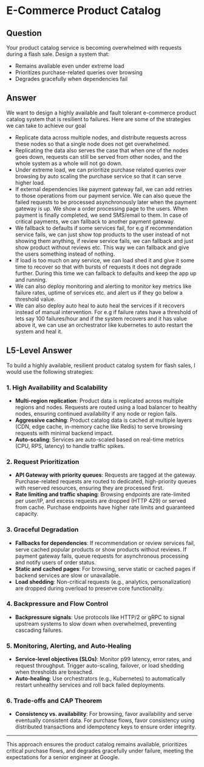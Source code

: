 # E-Commerce Product Catalog

## Question

Your product catalog service is becoming overwhelmed with requests during a flash sale. Design a system that:

- Remains available even under extreme load
- Prioritizes purchase-related queries over browsing
- Degrades gracefully when dependencies fail

## Answer

We want to design a highly available and fault tolerant e-commerce product catalog system that is resilient to failures. Here are some of the strategies we can take to achieve our goal

- Replicate data across multiple nodes, and distribute requests across these nodes so that a single node does not get overwhelmed.
- Replicating the data also serves the case that when one of the nodes goes down, requests can still be served from other nodes, and the whole system as a whole will not go down.
- Under extreme load, we can prioritize purchase related queries over browsing by auto scaling the purchase service so that it can serve higher load.
- If external dependencies like payment gateway fail, we can add retries to those operations from our payment service. We can also queue the failed requests to be processed asynchronously later when the payment gateway is up. We show a order processing page to the users. When payment is finally completed, we send SMS/email to them. In case of critical payments, we can fallback to another payment gateway.
- We fallback to defaults if some services fail, for e.g if recommendation service fails, we can just show top products to the user instead of not showing them anything, if review service fails, we can fallback and just show product without reviews etc. This way we can fallback and give the users something instead of nothing.
- If load is too much on any service, we can load shed it and give it some time to recover so that with bursts of requests it does not degrade further. During this time we can fallback to defaults and keep the app up and running.
- We can also deploy monitoring and alerting to monitor key metrics like failure rates, uptime of services etc. and alert us if they go below a threshold value.
- We can also deploy auto heal to auto heal the services if it recovers instead of manual intervention. For e.g if failure rates have a threshold of lets say 100 failures/hour and if the system recovers and it has value above it, we can use an orchestrator like kubernetes to auto restart the system and heal it.


## L5-Level Answer

To build a highly available, resilient product catalog system for flash sales, I would use the following strategies:

### 1. High Availability and Scalability

- **Multi-region replication**: Product data is replicated across multiple regions and nodes. Requests are routed using a load balancer to healthy nodes, ensuring continued availability if any node or region fails.
- **Aggressive caching**: Product catalog data is cached at multiple layers (CDN, edge cache, in-memory cache like Redis) to serve browsing requests with minimal backend impact.
- **Auto-scaling**: Services are auto-scaled based on real-time metrics (CPU, RPS, latency) to handle traffic spikes.

### 2. Request Prioritization

- **API Gateway with priority queues**: Requests are tagged at the gateway. Purchase-related requests are routed to dedicated, high-priority queues with reserved resources, ensuring they are processed first.
- **Rate limiting and traffic shaping**: Browsing endpoints are rate-limited per user/IP, and excess requests are dropped (HTTP 429) or served from cache. Purchase endpoints have higher rate limits and guaranteed capacity.

### 3. Graceful Degradation

- **Fallbacks for dependencies**: If recommendation or review services fail, serve cached popular products or show products without reviews. If payment gateway fails, queue requests for asynchronous processing and notify users of order status.
- **Static and cached pages**: For browsing, serve static or cached pages if backend services are slow or unavailable.
- **Load shedding**: Non-critical requests (e.g., analytics, personalization) are dropped during overload to preserve core functionality.

### 4. Backpressure and Flow Control

- **Backpressure signals**: Use protocols like HTTP/2 or gRPC to signal upstream systems to slow down when overwhelmed, preventing cascading failures.

### 5. Monitoring, Alerting, and Auto-Healing

- **Service-level objectives (SLOs)**: Monitor p99 latency, error rates, and request throughput. Trigger auto-scaling, failover, or load shedding when thresholds are breached.
- **Auto-healing**: Use orchestrators (e.g., Kubernetes) to automatically restart unhealthy services and roll back failed deployments.

### 6. Trade-offs and CAP Theorem

- **Consistency vs. availability**: For browsing, favor availability and serve eventually consistent data. For purchase flows, favor consistency using distributed transactions and idempotency keys to ensure order integrity.

---

This approach ensures the product catalog remains available, prioritizes critical purchase flows, and degrades gracefully under failure, meeting the expectations for a senior engineer at Google.